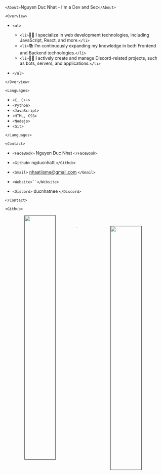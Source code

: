 `<About>`Nguyen Duc Nhat - I'm a Dev and Sec`</About>`

`<Overview>`

- `<ul>`
	- `<li>`👨‍💻 I specialize in web development technologies, including JavaScript, React, and more.`</li>`
	- `<li>`📚 I’m continuously expanding my knowledge in both Frontend and Backend technologies.`</li>`
	- `<li>`💪🏼 I actively create and manage Discord-related projects, such as bots, servers, and applications.`</li>`

- `</ul>`

`</Overview>`

`<Languages>`

- `<C, C++>`
- `<Python>`
- `<JavaScript>`
- `<HTML, CSS>`
- `<Nodejs>`
- `<Git>`

`</Languages>`

`<Contact>`
- `<FaceBook>` Nguyen Duc Nhat `</FaceBook>`

- `<Github>` ngducnhatt `</Github>`

- `<Gmail>` nhaatjisme@gmail.com `</Gmail>`

- `<Website>``</Website>`

- `<Discord>` ducnhatnee `</Discord>`

`</Contact>`

`<Github>`
<div align="center"> 
	<a href="">
	<img align="left" style="width:45%" src="https://github-readme-stats-sigma-five.vercel.app/api?username=ngducnhatt&show_icons=true&include_all_commits=true&count_private=true&theme=react&line_height=40" />
	</a>
	<br></br>
	<a href="">
	<img align="right" style="width:45%" src="https://github-readme-stats.vercel.app/api/top-langs/?username=ngducnhatt&theme=react&line_height=40&hide=css"/>
	</a>
</div
`</Github>`

